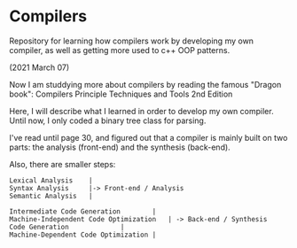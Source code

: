 <h1>Compilers</h1>

Repository for learning how compilers work by developing my own compiler, as well as getting more used to c++ OOP patterns.


(2021 March 07)

Now I am studdying more about compilers by reading the famous "Dragon book":
Compilers Principle Techniques and Tools 2nd Edition

Here, I will describe what I learned in order to develop my own compiler. Until now, I only coded a binary tree class for parsing.


I've read until page 30, and figured out that a compiler is mainly built on two parts: the analysis (front-end) and the synthesis (back-end).

Also, there are smaller steps:

	Lexical Analysis	|
	Syntax Analysis		|-> Front-end / Analysis
	Semantic Analysis	|
	
	Intermediate Code Generation		|
	Machine-Independent Code Optimization	| -> Back-end / Synthesis
	Code Generation				|
	Machine-Dependent Code Optimization	|


